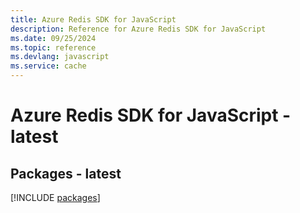 ```yaml
---
title: Azure Redis SDK for JavaScript
description: Reference for Azure Redis SDK for JavaScript
ms.date: 09/25/2024
ms.topic: reference
ms.devlang: javascript
ms.service: cache
---
```

# Azure Redis SDK for JavaScript - latest
## Packages - latest
[!INCLUDE [packages](redis-index.md)]